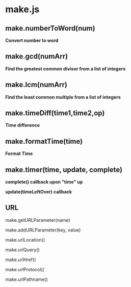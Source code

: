 make.js
========

make.numberToWord(num) 
-------------------------------------
**Convert number to word**

make.gcd(numArr) 
-------------------------------------
**Find the greatest common divisor from a list of integers**

make.lcm(numArr) 
-------------------------------------
**Find the least common multiple from a list of integers**

make.timeDiff(time1,time2,op) 
-------------------------------------
**Time difference**

make.formatTime(time) 
-------------------------------------
**Format Time**

make.timer(time, update, complete)
-------------------------------------
**complete() callback upon "time" up**

**update(timeLeftOver) callback**

URL
-------------------------------------
make.getURLParameter(name) 

make.addURLParameter(key, value)

make.urlLocation() 

make.urlQuery()

make.urlHref()

make.urlProtocol()

make.urlPathname()

